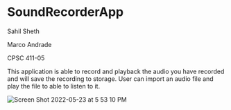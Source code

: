 # SoundRecorderApp

Sahil Sheth

Marco Andrade

CPSC 411-05

This application is able to record and playback the audio you have recorded and will save the recording to storage. User can import an audio file and play the file to able to listen to it. 

![Screen Shot 2022-05-23 at 5 53 10 PM](https://user-images.githubusercontent.com/32227270/169927011-282fcc61-06a1-4837-af8d-fee2a411abce.png)
